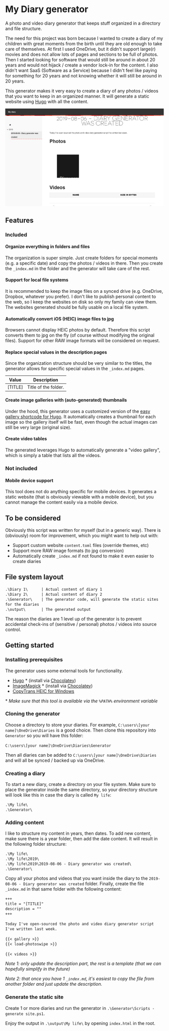 # My Diary generator

A photo and video diary generator that keeps stuff organized in a directory and file structure. 

The need for this project was born because I wanted to create a diary of my children with great moments from the birth until they are old enough to take care of themselves. At first I used OneDrive, but it didn't support large(r) movies and does not allow lots of pages and sections to be full of photos. Then I started looking for software that would still be around in about 20 years and would not hijack / create a vendor lock-in for the content. I also didn't want SaaS (Software as a Service) because I didn't feel like paying for something for 20 years and not knowing whether it will still be around in 20 years.

This generator makes it very easy to create a diary of any photos / videos that you want to keep in an organized manner. It will generate a static website using [Hugo][1] with all the content.

![](doc/images/generated_site_example.png)

## Features

### Included

#### Organize everything in folders and files

The organization is super simple. Just create folders for special moments (e.g. a specific date) and copy the photos / videos in there. Then you create the `_index.md` in the folder and the generator will take care of the rest.

#### Support for local file systems

It is recommended to keep the image files on a synced drive (e.g. OneDrive, Dropbox, whatever you prefer). I don't like to publish personal content to the web, so I keep the websites on disk so only my family can view them. The websites generated should be fully usable on a local file system.

#### Automatically convert iOS (HEIC) image files to jpg

Browsers cannot display HEIC photos by default. Therefore this script converts them to jpg on the fly (of course without modifying the original files). Support for other RAW image formats will be considered on request. 

#### Replace special values in the description pages

Since the organization structure should be very similar to the titles, the generator allows for specific special values in the `_index.md` pages.

| Value   | Description          |
|---------|----------------------|
| [TITLE] | Title of the folder. |

#### Create image galleries with (auto-generated) thumbnails

Under the hood, this generator uses a customized version of the [easy gallery shortcode for Hugo][2]. It automatically creates a thumbnail for each image so the gallery itself will be fast, even though the actual images can still be very large (original size).

#### Create video tables

The generated leverages Hugo to automatically generate a "video gallery", which is simply a table that lists all the videos.

### Not included

#### Mobile device support

This tool does not do anything specific for mobile devices. It generates a static website (that is obviously viewable with a mobile device), but you cannot manage the content easily via a mobile device.

## To be considered

Obviously this script was written for myself (but in a generic way). There is (obviously) room for improvement, which you might want to help out with:

* Support custom website `content.toml` files (override themes, etc)
* Support more RAW image formats (to jpg conversion)
* Automatically create `_index.md` if not found to make it even easier to create diaries

## File system layout

```
.\Diary 1\      | Actual content of diary 1 
.\Diary 2\      | Actual content of diary 2
.\Generator\    | The generator code, will generate the static sites for the diaries
.\output\       | The generated output
```

The reason the diaries are 1 level up of the generator is to prevent accidental check-ins of (sensitive / personal) photos / videos into source control.

## Getting started

### Installing prerequisites

The generator uses some external tools for functionality.

* [Hugo][1] \* (install via [Chocolatey](https://chocolatey.org/packages/hugo))
* [ImageMagick][4] \* (install via [Chocolatey](https://chocolatey.org/packages/imagemagick))
* [CopyTrans HEIC for Windows][5]

\* *Make sure that this tool is available via the `%PATH%` environment variable*

### Cloning the generator

Choose a directory to store your diaries. For example, `C:\users\[your name]\OneDrive\Diaries` is a good choice. Then clone this repository into `Generator` so you will have this folder:

`C:\users\[your name]\OneDrive\Diaries\Generator`

Then all diaries can be added to `C:\users\[your name]\OneDrive\Diaries` and will all be synced / backed up via OneDrive.

### Creating a diary

To start a new diary, create a directory on your file system. Make sure to place the generator inside the same directory, so your directory structure will look like this in case the diary is called `My life`:

```
.\My life\
.\Generator\
```

### Adding content

I like to structure my content in years, then dates. To add new content, make sure there is a year folder, then add the date content. It will result in the following folder structure:

```
.\My life\
.\My life\2019\
.\My life\2019\2019-08-06 - Diary generator was created\
.\Generator\
```

Copy all your photos and videos that you want inside the diary to the `2019-08-06 - Diary generator was created` folder. Finally, create the file `_index.md` in that same folder with the following content:

```
+++
title = "[TITLE]"
description = ""
+++

Today I've open-sourced the photo and video diary generator script I've written last week.

{{< gallery >}}
{{< load-photoswipe >}}

{{< videos >}}
```

*Note 1: only update the description part, the rest is a template (that we can hopefully simplify in the future)*

*Note 2: that once you have 1 `_index.md`, it's easiest to copy the file from another folder and just update the description.*

### Generate the static site

Create 1 or more diaries and run the generator in `.\Generator\Scripts - generate site.ps1`.

Enjoy the output in `.\output\My life\` by opening `index.html` in the root.




  [1]: https://gohugo.io/
  [2]: https://github.com/liwenyip/hugo-easy-gallery/
  [3]: https://gohugo.io/
  [4]: https://imagemagick.org/index.php
  [5]: https://www.copytrans.net/copytransheic/
